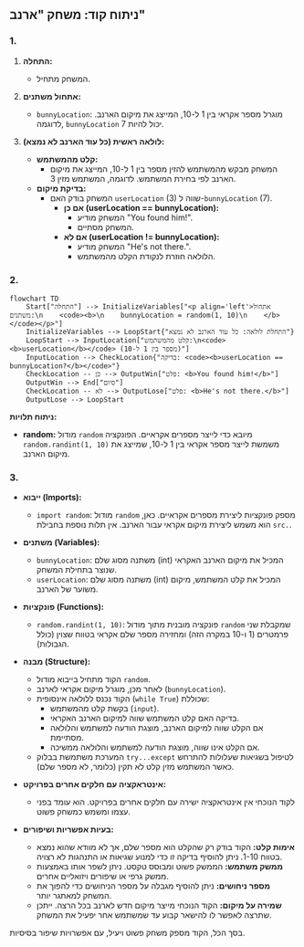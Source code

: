 ## ניתוח קוד: משחק "ארנב"

### 1. <algorithm>

1.  **התחלה:**
    *   המשחק מתחיל.

2.  **אתחול משתנים:**
    *   `bunnyLocation`: מוגרל מספר אקראי בין 1 ל-10, המייצג את מיקום הארנב. לדוגמה, `bunnyLocation` יכול להיות 7.

3.  **לולאה ראשית (כל עוד הארנב לא נמצא):**
    *   **קלט מהמשתמש:**
        *   המשחק מבקש מהמשתמש להזין מספר בין 1 ל-10, המייצג את מיקום הארנב לפי בחירת המשתמש. לדוגמה, המשתמש מזין 3.
    *   **בדיקת מיקום:**
        *   המשחק בודק האם `userLocation` (3) שווה ל-`bunnyLocation` (7).
            *   **אם כן (userLocation == bunnyLocation):**
                *   המשחק מודיע "You found him!".
                *   המשחק מסתיים.
            *   **אם לא (userLocation != bunnyLocation):**
                *   המשחק מודיע "He's not there.".
                *   הלולאה חוזרת לנקודת הקלט מהמשתמש.

### 2. <mermaid>

```mermaid
flowchart TD
    Start["התחלה"] --> InitializeVariables["<p align='left'>אתחול משתנים:\n    <code><b>\n    bunnyLocation = random(1, 10)\n    </b></code></p>"]
    InitializeVariables --> LoopStart{"התחלת לולאה: כל עוד הארנב לא נמצא"}
    LoopStart --> InputLocation["קלט מהמשתמש:\n<code><b>userLocation</b></code> (מספר בין 1 ל-10)"]
    InputLocation --> CheckLocation{"בדיקה: <code><b>userLocation == bunnyLocation?</b></code>"}
    CheckLocation -- כן --> OutputWin["פלט: <b>You found him!</b>"]
    OutputWin --> End["סיום"]
    CheckLocation -- לא --> OutputLose["פלט: <b>He's not there.</b>"]
    OutputLose --> LoopStart

```

**ניתוח תלויות:**

*   **random:** מודול `random` מיובא כדי לייצר מספרים אקראיים. הפונקציה `random.randint(1, 10)` משמשת לייצר מספר אקראי בין 1 ל-10, שמייצג את מיקום הארנב.

### 3. <explanation>

*   **ייבוא (Imports):**
    *   `import random`: מודול `random` מספק פונקציות ליצירת מספרים אקראיים. כאן, הוא משמש ליצירת מיקום אקראי עבור הארנב. אין תלות נוספת בחבילת `src.`.

*   **משתנים (Variables):**
    *   `bunnyLocation`: משתנה מסוג שלם (int) המכיל את מיקום הארנב האקראי שנוצר בתחילת המשחק.
    *   `userLocation`: משתנה מסוג שלם (int) המכיל את קלט המשתמש, מיקום משוער של הארנב.

*   **פונקציות (Functions):**
    *   `random.randint(1, 10)`: פונקציה מובנית מתוך מודול `random` שמקבלת שני פרמטרים (1 ו-10 במקרה הזה) ומחזירה מספר שלם אקראי בטווח שצוין (כולל הגבולות).

*   **מבנה (Structure):**
    *   הקוד מתחיל בייבוא מודול `random`.
    *   לאחר מכן, מוגרל מיקום אקראי לארנב (`bunnyLocation`).
    *   הקוד נכנס ללולאה אינסופית (`while True`) שכוללת:
        *   בקשת קלט מהמשתמש (`input`).
        *   בדיקה האם קלט המשתמש שווה למיקום הארנב האקראי.
        *   אם הקלט שווה למיקום הארנב, מוצגת הודעה למשתמש והלולאה מסתיימת.
        *   אם הקלט אינו שווה, מוצגת הודעה למשתמש והלולאה ממשיכה.
    *   המערכת משתמשת בבלוק `try...except` לטיפול בשגיאות שעלולות להתרחש כאשר המשתמש מזין קלט לא תקין (כלומר, לא מספר שלם).

*   **אינטראקציה עם חלקים אחרים בפרויקט:**
    *   לקוד הנוכחי אין אינטראקציה ישירה עם חלקים אחרים בפרויקט. הוא עומד בפני עצמו ומשמש כמשחק פשוט.

*   **בעיות אפשריות ושיפורים:**
    *   **אימות קלט:** הקוד בודק רק שהקלט הוא מספר שלם, אך לא מוודא שהוא נמצא בטווח 1-10. ניתן להוסיף בדיקה זו כדי למנוע שגיאות או התנהגות לא רצויה.
    *   **ממשק משתמש:** הממשק פשוט ומבוסס טקסט. ניתן לשפר אותו באמצעות ממשק גרפי או שיפורים ויזואליים אחרים.
    *   **מספר ניחושים:** ניתן להוסיף מגבלה על מספר הניחושים כדי להפוך את המשחק למאתגר יותר.
    *   **שמירה על מיקום:** הקוד הנוכחי מייצר מיקום חדש לארנב בכל הרצה. ייתכן שתרצה לאפשר לו להישאר קבוע עד שמשתמש אחר יפעיל את המשחק.

בסך הכל, הקוד מספק משחק פשוט ויעיל, עם אפשרויות שיפור בסיסיות.